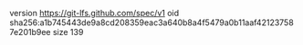 version https://git-lfs.github.com/spec/v1
oid sha256:a1b745443de9a8cd208359eac3a640b8a4f5479a0b11aaf421237587e201b9ee
size 139
